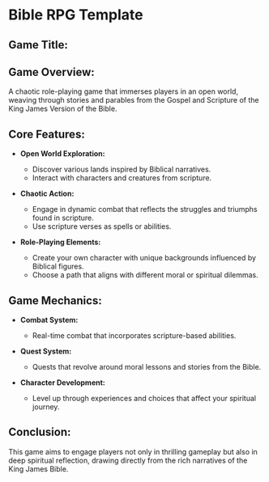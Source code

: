 # Bible RPG Template

## Game Title: 

## Game Overview:
A chaotic role-playing game that immerses players in an open world, weaving through stories and parables from the Gospel and Scripture of the King James Version of the Bible.

## Core Features:
- **Open World Exploration:**
  - Discover various lands inspired by Biblical narratives.
  - Interact with characters and creatures from scripture.

- **Chaotic Action:**
  - Engage in dynamic combat that reflects the struggles and triumphs found in scripture.
  - Use scripture verses as spells or abilities.

- **Role-Playing Elements:**
  - Create your own character with unique backgrounds influenced by Biblical figures.
  - Choose a path that aligns with different moral or spiritual dilemmas.

## Game Mechanics:
- **Combat System:**
  - Real-time combat that incorporates scripture-based abilities.

- **Quest System:**
  - Quests that revolve around moral lessons and stories from the Bible.

- **Character Development:**
  - Level up through experiences and choices that affect your spiritual journey.

## Conclusion:
This game aims to engage players not only in thrilling gameplay but also in deep spiritual reflection, drawing directly from the rich narratives of the King James Bible.